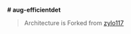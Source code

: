 **# aug-efficientdet**

> Architecture is Forked from [zylo117](https://github.com/zylo117/Yet-Another-EfficientDet-Pytorch) 




